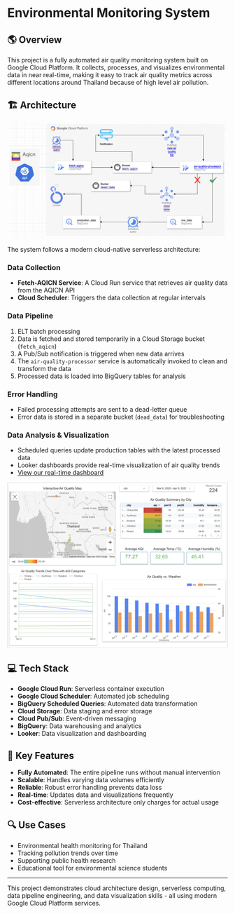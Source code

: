 # Environmental Monitoring System

## 🌎 Overview

This project is a fully automated air quality monitoring system built on Google Cloud Platform. It collects, processes, and visualizes environmental data in near real-time, making it easy to track air quality metrics across different locations around Thailand because of high level air pollution.

## 🏗️ Architecture

![Environmental Monitoring System Architecture](./pipeline-env-mon-sys.png)

The system follows a modern cloud-native serverless architecture:

### Data Collection

- **Fetch-AQICN Service**: A Cloud Run service that retrieves air quality data from the AQICN API
- **Cloud Scheduler**: Triggers the data collection at regular intervals

### Data Pipeline

1. ELT batch processing
2. Data is fetched and stored temporarily in a Cloud Storage bucket (`fetch_aqicn`)
3. A Pub/Sub notification is triggered when new data arrives
4. The `air-quality-processor` service is automatically invoked to clean and transform the data
5. Processed data is loaded into BigQuery tables for analysis

### Error Handling

- Failed processing attempts are sent to a dead-letter queue
- Error data is stored in a separate bucket (`dead_data`) for troubleshooting

### Data Analysis & Visualization

- Scheduled queries update production tables with the latest processed data
- Looker dashboards provide real-time visualization of air quality trends
- [View our real-time dashboard](https://lookerstudio.google.com/reporting/8463a27b-c8c2-4d20-b3ee-5128ea78a58a)

![Dashboard Preview](./image.png)

## 💻 Tech Stack

- **Google Cloud Run**: Serverless container execution
- **Google Cloud Scheduler**: Automated job scheduling
- **BigQuery Scheduled Queries**: Automated data transformation
- **Cloud Storage**: Data staging and error storage
- **Cloud Pub/Sub**: Event-driven messaging
- **BigQuery**: Data warehousing and analytics
- **Looker**: Data visualization and dashboarding

## 🚀 Key Features

- **Fully Automated**: The entire pipeline runs without manual intervention
- **Scalable**: Handles varying data volumes efficiently
- **Reliable**: Robust error handling prevents data loss
- **Real-time**: Updates data and visualizations frequently
- **Cost-effective**: Serverless architecture only charges for actual usage

## 🔍 Use Cases

- Environmental health monitoring for Thailand
- Tracking pollution trends over time
- Supporting public health research
- Educational tool for environmental science students

---

This project demonstrates cloud architecture design, serverless computing, data pipeline engineering, and data visualization skills - all using modern Google Cloud Platform services.
